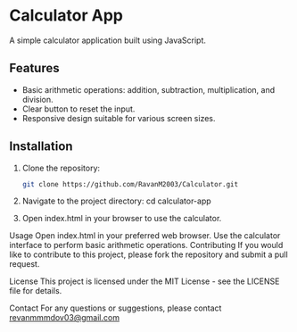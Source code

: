 # Calculator App

A simple calculator application built using JavaScript.

## Features

- Basic arithmetic operations: addition, subtraction, multiplication, and division.
- Clear button to reset the input.
- Responsive design suitable for various screen sizes.

## Installation

1. Clone the repository:

   ```bash
   git clone https://github.com/RavanM2003/Calculator.git
   
2. Navigate to the project directory:
  cd calculator-app
3. Open index.html in your browser to use the calculator.

Usage
Open index.html in your preferred web browser.
Use the calculator interface to perform basic arithmetic operations.
Contributing
If you would like to contribute to this project, please fork the repository and submit a pull request.

License
This project is licensed under the MIT License - see the LICENSE file for details.

Contact
For any questions or suggestions, please contact revanmmmdov03@gmail.com
